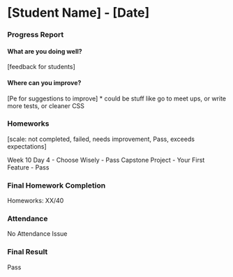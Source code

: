 # [Student Name] - [Date]
### Progress Report

#### What are you doing well?
[feedback for students]

#### Where can you improve?
[Pe for suggestions to improve] * could be stuff like go to meet ups, or write more tests, or cleaner CSS

### Homeworks

[scale: not completed, failed, needs improvement, Pass, exceeds expectations]

Week 10 Day 4 - Choose Wisely  - Pass
Capstone Project - Your First Feature - Pass 

### Final Homework Completion 
Homeworks: XX/40 

### Attendance
No Attendance Issue  


### Final Result
Pass